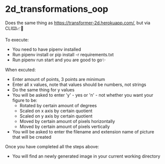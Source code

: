 # 2d_transformations_oop
Does the same thing as https://transformer-2d.herokuapp.com/, but via CLI⌨️📈📏

To execute: 
- You need to have pipenv installed
- Run pipenv install or pip install -r requirements.txt
- Run pipenv run start and you are good to go✨

When excuted:
- Enter amount of points, 3 points are minimum
- Enter all x values, note that values should be numbers, not strings
- Do the same thing for y values
- You will be asked to enter 'y' - yes or 'n' - not whether you want your figure to be:
  - Rotated by certain amount of degrees
  - Scaled on x axis by certain quotient
  - Scaled on y axis by certain quotient
  - Moved by certain amount of pixels horizontally
  - Moved by certain amount of pixels vertically
- You will be asked to enter the filename and extension name of picture that will be created

Once you have completed all the steps above:
- You will find an newly generated image in your current working directory
